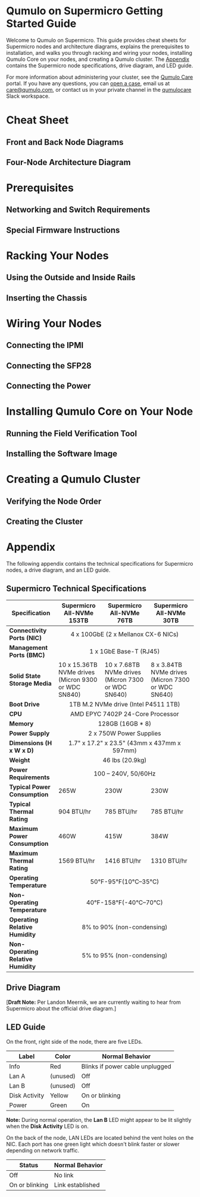 # Qumulo on Supermicro Getting Started Guide
Welcome to Qumulo on Supermicro. This guide provides cheat sheets for Supermicro nodes and architecture diagrams, explains the prerequisites to installation, and walks you through racking and wiring your nodes, installing Qumulo Core on your nodes, and creating a Qumulo cluster. The [Appendix](#appendix) contains the Supermicro node specifications, drive diagram, and LED guide.

For more information about administering your cluster, see the [Qumulo Care](https://care.qumulo.com/hc/en-us) portal. If you have any questions, you can [open a case](https://care.qumulo.com/hc/en-us/requests/new), email us at [care@qumulo.com](mailto:care@qumulo.com), or contact us in your private channel in the [qumulocare](https://qumulocare.slack.com/) Slack workspace.


# Cheat Sheet

## Front and Back Node Diagrams

## Four-Node Architecture Diagram


# Prerequisites

## Networking and Switch Requirements

## Special Firmware Instructions


# Racking Your Nodes

## Using the Outside and Inside Rails

## Inserting the Chassis


# Wiring Your Nodes

## Connecting the IPMI

## Connecting the SFP28

## Connecting the Power


# Installing Qumulo Core on Your Node

## Running the Field Verification Tool

## Installing the Software Image


# Creating a Qumulo Cluster

## Verifying the Node Order

## Creating the Cluster


# Appendix
The following appendix contains the technical specifications for Supermicro nodes, a drive diagram, and an LED guide.

## Supermicro Technical Specifications
<table cellspacing="0" cellpadding="0">
<thead>
<tr>
<th><strong>Specification</strong></th>
<th><strong>Supermicro All-NVMe 153TB</strong></th>
<th><strong>Supermicro All-NVMe 76TB</strong></th>
<th><strong>Supermicro All-NVMe 30TB</strong></th>
</tr>
</thead>
<tbody>
<tr>
<td><strong>Connectivity Ports (NIC)</strong></td>
<td colspan="3" style="text-align: center;">4 x 100GbE (2 x Mellanox CX-6 NICs)</td>
</tr>
<tr>
<td><strong>Management Ports (BMC)</strong></td>
<td colspan="3" style="text-align: center;">1 x 1GbE Base-T (RJ45)</td>
</tr>
<tr>
<td><strong>Solid State Storage Media</strong></td>
<td>
<div>10 x 15.36TB NVMe drives (Micron 9300 or WDC SN840)</div>
</td>
<td>
<div>10 x 7.68TB NVMe drives (Micron 7300 or WDC SN640)</div>
</td>
<td>
<div>8 x 3.84TB NVMe drives (Micron 7300 or WDC SN640)</div>
</td>
</tr>
<tr>
<td><strong>Boot Drive</strong></td>
<td colspan="3" style="text-align: center;">1TB M.2 NVMe drive (Intel P4511 1TB)</td>
</tr>
<tr>
<td><strong>CPU</strong></td>
<td colspan="3" style="text-align: center;">AMD EPYC 7402P 24-Core Processor</td>
</tr>
<tr>
<td><strong>Memory</strong></td>
<td colspan="3" style="text-align: center;">128GB (16GB * 8)</td>
</tr>
<tr>
<td><strong>Power Supply</strong></td>
<td colspan="3" style="text-align: center;">2 x 750W Power Supplies</td>
</tr>
<tr>
<td><strong>Dimensions (H x W x D)</strong></td>
<td colspan="3" style="text-align: center;">1.7" x 17.2" x 23.5" (43mm x 437mm x 597mm)</td>
</tr>
<tr>
<td><strong>Weight</strong></td>
<td colspan="3" style="text-align: center;">46 lbs (20.9kg)</td>
</tr>
<tr>
<td><strong>Power Requirements</strong></td>
<td colspan="3" style="text-align: center;">100 &ndash; 240V, 50/60Hz</td>
</tr>
<tr>
<td><strong>Typical Power Consumption</strong></td>
<td>265W</td>
<td>230W</td>
<td>230W</td>
</tr>
<tr>
<td><strong>Typical Thermal Rating</strong></td>
<td>904 BTU/hr</td>
<td>785 BTU/hr</td>
<td>785 BTU/hr</td>
</tr>
<tr>
<td>
<div><strong>Maximum Power Consumption</strong></div>
</td>
<td>460W</td>
<td>415W</td>
<td>384W</td>
</tr>
<tr>
<td><strong>Maximum Thermal Rating</strong></td>
<td>1569 BTU/hr</td>
<td>1416 BTU/hr</td>
<td>1310 BTU/hr</td>
</tr>
<tr>
<td><strong>Operating Temperature</strong></td>
<td colspan="3" style="text-align: center;">50&deg;F-95&deg;F(10&deg;C&ndash;35&deg;C)</td>
</tr>
<tr>
<td><strong>Non-Operating Temperature</strong></td>
<td colspan="3" style="text-align: center;">40&deg;F-158&deg;F(-40&deg;C&ndash;70&deg;C)</td>
</tr>
<tr>
<td><strong>Operating Relative Humidity</strong></td>
<td colspan="3" style="text-align: center;">8% to 90% (non-condensing)</td>
</tr>
<tr>
<td>
<div><strong>Non-Operating Relative Humidity</strong></div>
</td>
<td colspan="3" style="text-align: center;">5% to 95% (non-condensing)</td>
</tr>
</tbody>
</table>

## Drive Diagram

[**Draft Note:** Per Landon Meernik, we are currently waiting to hear from Supermicro about the official drive diagram.]

## LED Guide
On the front, right side of the node, there are five LEDs.

| Label         | Color    | Normal Behavior                 |
| ------------- | -------- | ------------------------------- |
| Info          | Red      | Blinks if power cable unplugged |
| Lan A         | (unused) | Off                             |
| Lan B         | (unused) | Off                             |
| Disk Activity | Yellow   | On or blinking                  |
| Power         | Green    | On                              |

**Note:** During normal operation, the **Lan B** LED might appear to be lit slightly when the **Disk Activity** LED is on.

On the back of the node, LAN LEDs are located behind the vent holes on the NIC. Each port has one green light which doesn't blink faster or slower depending on network traffic.

| Status             | Normal Behavior  |
| ------------------ | ---------------- |
| Off                | No link          |
| On or blinking     | Link established |

